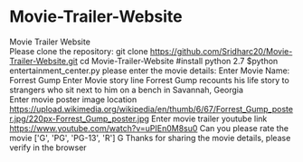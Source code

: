 # Movie-Trailer-Website
Movie Trailer Website</br>
Please clone the repository:
git clone https://github.com/Sridharc20/Movie-Trailer-Website.git
cd Movie-Trailer-Website
#install python 2.7
$python entertainment_center.py
  please enter the movie details:
  Enter Movie Name:
  Forrest Gump
  Enter Movie story line
  Forrest Gump recounts his life story to strangers who sit next to him on a bench in Savannah, Georgia     
  Enter movie poster image location
  https://upload.wikimedia.org/wikipedia/en/thumb/6/67/Forrest_Gump_poster.jpg/220px-Forrest_Gump_poster.jpg
  Enter movie trailer youtube link
  https://www.youtube.com/watch?v=uPIEn0M8su0
  Can you please rate the movie ['G', 'PG', 'PG-13', 'R']
  G
Thanks for sharing the movie details, please verify in the browser
